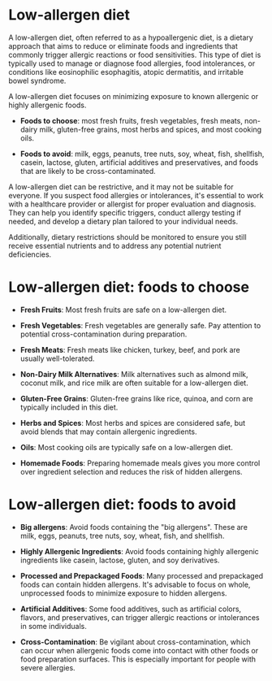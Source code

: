 <!--
source: gpt-3 + jph editing
tags: diets
-->

# Low-allergen diet

A low-allergen diet, often referred to as a hypoallergenic diet, is a dietary approach that aims to reduce or eliminate foods and ingredients that commonly trigger allergic reactions or food sensitivities. This type of diet is typically used to manage or diagnose food allergies, food intolerances, or conditions like eosinophilic esophagitis, atopic dermatitis, and irritable bowel syndrome.

A low-allergen diet focuses on minimizing exposure to known allergenic or highly allergenic foods.

* **Foods to choose**: most fresh fruits, fresh vegetables, fresh meats, non-dairy milk, gluten-free grains, most herbs and spices, and most cooking oils.

* **Foods to avoid**: milk, eggs, peanuts, tree nuts, soy, wheat, fish, shellfish, casein, lactose, gluten, artificial additives and preservatives, and foods that are likely to be cross-contaminated.

A low-allergen diet can be restrictive, and it may not be suitable for everyone. If you suspect food allergies or intolerances, it's essential to work with a healthcare provider or allergist for proper evaluation and diagnosis. They can help you identify specific triggers, conduct allergy testing if needed, and develop a dietary plan tailored to your individual needs.

Additionally, dietary restrictions should be monitored to ensure you still receive essential nutrients and to address any potential nutrient deficiencies.

# Low-allergen diet: foods to choose

* **Fresh Fruits**: Most fresh fruits are safe on a low-allergen diet.

* **Fresh Vegetables**: Fresh vegetables are generally safe. Pay attention to potential cross-contamination during preparation.

* **Fresh Meats**: Fresh meats like chicken, turkey, beef, and pork are usually well-tolerated.

* **Non-Dairy Milk Alternatives**: Milk alternatives such as almond milk, coconut milk, and rice milk are often suitable for a low-allergen diet.

* **Gluten-Free Grains**: Gluten-free grains like rice, quinoa, and corn are typically included in this diet.

* **Herbs and Spices**: Most herbs and spices are considered safe, but avoid blends that may contain allergenic ingredients.

* **Oils**: Most cooking oils are typically safe on a low-allergen diet.

* **Homemade Foods**: Preparing homemade meals gives you more control over ingredient selection and reduces the risk of hidden allergens.

# Low-allergen diet: foods to avoid

* **Big allergens**: Avoid foods containing the "big allergens". These are milk, eggs, peanuts, tree nuts, soy, wheat, fish, and shellfish.

* **Highly Allergenic Ingredients**: Avoid foods containing highly allergenic ingredients like casein, lactose, gluten, and soy derivatives.

* **Processed and Prepackaged Foods**: Many processed and prepackaged foods can contain hidden allergens. It's advisable to focus on whole, unprocessed foods to minimize exposure to hidden allergens.

* **Artificial Additives**: Some food additives, such as artificial colors, flavors, and preservatives, can trigger allergic reactions or intolerances in some individuals.

* **Cross-Contamination**: Be vigilant about cross-contamination, which can occur when allergenic foods come into contact with other foods or food preparation surfaces. This is especially important for people with severe allergies.
